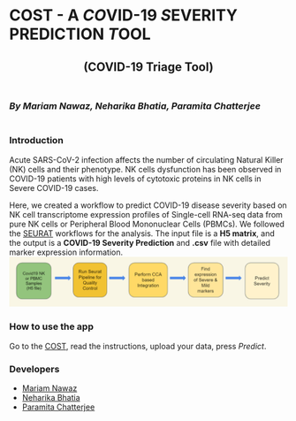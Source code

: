 # **COST** - A *CO*VID-19 *S*EVERITY PREDICTION *T*OOL
## <div align="center">(COVID-19 Triage Tool)</div><br> 

### ***By Mariam Nawaz, Neharika Bhatia, Paramita Chatterjee***<br><br>

### **Introduction**
Acute SARS-CoV-2 infection affects the number of circulating Natural Killer (NK) cells and their phenotype. NK cells dysfunction has been observed in COVID-19 patients with high levels of cytotoxic proteins in NK cells in Severe COVID-19 cases.

Here, we created a workflow to predict COVID-19 disease severity based on NK cell transcriptome expression profiles of Single-cell RNA-seq data from pure NK cells or Peripheral Blood Mononuclear Cells (PBMCs). We followed the [SEURAT](https://github.com/satijalab/seurat) workflows for the analysis. The input file is a **H5 matrix**, and the output is a **COVID-19 Severity Prediction** and **.csv** file with detailed marker expression information.<br>
![](assets/Workflow.PNG)

### **How to use the app**
Go to the [COST](https://genapp2022.biosci.gatech.edu/team7/), read the instructions, upload your data, press *Predict*.


### **Developers**
* [Mariam Nawaz](https://github.com/mariamnawaz1)<br>
* [Neharika Bhatia](link)<br>
* [Paramita Chatterjee](https://github.com/pchatterjee7)<br>
